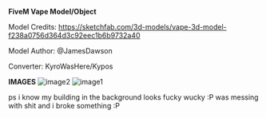**FiveM Vape Model/Object**

Model Credits: https://sketchfab.com/3d-models/vape-3d-model-f238a0756d364d3c92eec1b6b9732a40

Model Author: @JamesDawson

Converter: KyroWasHere/Kypos


**IMAGES**
![image2](https://user-images.githubusercontent.com/100861025/176677722-3035f303-b355-41a2-b912-7117752ce506.PNG)
![image1](https://user-images.githubusercontent.com/100861025/176677745-bc8f7fe6-2dc0-413d-9cbc-b5f987543275.PNG)

ps i know my building in the background looks fucky wucky :P was messing with shit and i broke something :P 
